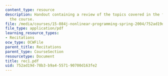 ```yaml
---
content_type: resource
description: Handout containing a review of the topics covered in the first week of
  the course.
file: /media/courses/15-084j-nonlinear-programming-spring-2004/752ad19d78b3b9a4557190700d163fe2_rec1.pdf
file_type: application/pdf
learning_resource_types:
- Recitations
ocw_type: OCWFile
parent_title: Recitations
parent_type: CourseSection
resourcetype: Document
title: rec1.pdf
uid: 752ad19d-78b3-b9a4-5571-90700d163fe2
---
```

